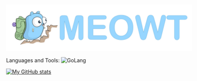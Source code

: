 ![Heade](https://github.com/meowt/meowt/blob/master/assets/meowt.jpg)


Languages and Tools:
![GoLang](https://img.icons8.com/color/48/000000/golang.png-GoLang-96d6ff?style=flat-square&logo=appveyor)

[![My GitHub stats](https://github-readme-stats.vercel.app/api?username=meowt)](https://github.com/anuraghazra/github-readme-stats)
